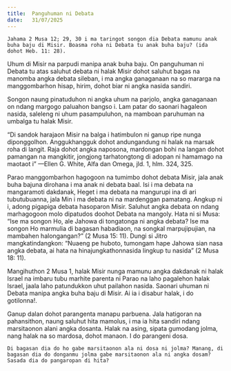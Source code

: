 ```yaml
---
title:  Panguhuman ni Debata
date:   31/07/2025
---
```


`Jahama 2 Musa 12; 29, 30 i ma taringot songon dia Debata mamunu anak buha baju di Misir. Boasma roha ni Debata tu anak buha baju? (ida dohot Heb. 11: 28).`

Uhum di Misir na parpudi manipa anak buha baju. On panguhuman ni Debata tu atas saluhut debata ni halak Misir dohot saluhut bagas na manomba angka debata sileban, i ma angka ganaganaan na so mararga na manggombarhon hisap, hirim, dohot biar ni angka nasida sandiri.

Songon naung pinatuduhon ni angka uhum na parjolo, angka ganaganaan on ndang margogo paluahon bangso i. Lam patar do saonari hagaleon nasida, saleleng ni uhum pasampuluhon, na mamboan paruhuman na umbalga tu halak Misir.

“Di sandok harajaon Misir na balga i hatimbulon ni ganup ripe nunga diponggolhon. Anggukhangguk dohot andungandung ni halak na marsak roha di langit. Raja dohot angka naposona, mardongan bohi na langan dohot pamangan na mangkitir, jongjong tarhatongtong di adopan ni hamamago na maotaot i” —Ellen G. White, Alfa dan Omega, jld. 1, hlm. 324, 325.

Parao manggombarhon hagogoon na tumimbo dohot debata Misir, jala anak buha bajuna dirohana i ma anak ni debata baal. Isi i ma debata na mangaramoti dakdanak, Heget i ma debata na mangurupi ina di ari tubutubuanna, jala Min i ma debata ni na mardenggan pamatang. Angkup ni i, adong pigapiga debata hasoparon Misir. Saluhut angka debata on ndang marhagogoon molo dipatudos doohot Debata na mangoly. Hata ni si Musa: “Ise ma songon Ho, ale Jahowa di tongatonga ni angka debata? Ise ma songon Ho marmulia di bagasan habadiaon, na songkal marpujipujian, na mambahen halongangan?” (2 Musa 15: 11). Dungi si Jitro mangkatindangkon: “Nuaeng pe huboto, tumongam hape Jahowa sian nasa angka debata, ai hata na hinajungkathonnasida lingkup tu nasida” (2 Musa 18: 11).

Mangihuthon 2 Musa 1, halak Misir nunga mamunu angka dakdanak ni halak Israel na imbaru tubu marhite parenta ni Parao na laho pagalehon halak Israel, jaala laho patundukkon uhut pailahon nasida. Saonari uhuman ni Debata manipa angka buha baju di Misir. Ai ia i disabur halak, i do gotilonna!.

Ganup dalan dohot parangenta manapu parbuena. Jala hatigoran na pahansithon, naung saluhut hita mamolus, i ma ia hita sandiri ndang marsitaonon alani angka dosanta. Halak na asing, sipata gumodang jolma, nang halak na so mardosa, dohot manaon. I do parangeni dosa.

`Di bagasan dia do ho gabe marsitaonon ala ni dosa ni jolma? Manang, di bagasan dia do donganmu jolma gabe marsitaonon ala ni angka dosam? Sasada dia do pangaropan di hita?`